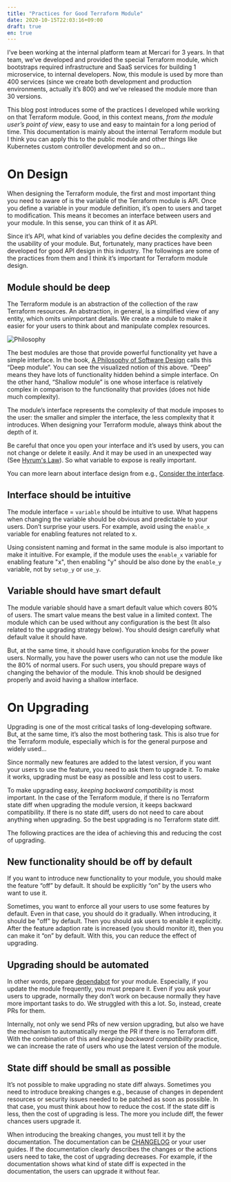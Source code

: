 ```yaml
---
title: "Practices for Good Terraform Module"
date: 2020-10-15T22:03:16+09:00
draft: true
en: true
---
```


I’ve been working at the internal platform team at Mercari for 3 years. In that team, we’ve developed and provided the special Terraform module, which bootstraps required infrastructure and SaaS services for building 1 microservice, to internal developers. Now, this module is used by more than 400 services (since we create both development and production environments, actually it’s 800) and we’ve released the module more than 30 versions.

This blog post introduces some of the practices I developed while working on that Terraform module. Good, in this context means, _from the module user’s point of view_, easy to use and easy to maintain for a long period of time. This documentation is mainly about the internal Terraform module but I think you can apply this to the public module and other things like Kubernetes custom controller development and so on...  

# On Design

When designing the Terraform module, the first and most important thing you need to aware of is the variable of the Terraform module is API. Once you define a variable in your module definition, it’s open to users and target to modification. This means it becomes an interface between users and your module. In this sense, you can think of it as API. 

Since it’s API, what kind of variables you define decides the complexity and the usability of your module. But, fortunately, many practices have been developed for good API design in this industry. The followings are some of the practices from them and I think it’s important for Terraform module design. 

## Module should be deep

The Terraform module is an abstraction of the collection of the raw Terraform resources. An abstraction, in general, is a simplified view of any entity, which omits unimportant details. We create a module to make it easier for your users to think about and manipulate complex resources. 

![Philosophy](https://user-images.githubusercontent.com/1256183/96132088-eafb8400-0f34-11eb-90d1-3eebabfadf38.png)


The best modules are those that provide powerful functionality yet have a simple interface. In the book, [A Philosophy of Software Design](https://www.amazon.com/dp/B07N1XLQ7D) calls this “Deep module”. You can see the visualized notion of this above. “Deep” means they have lots of functionality hidden behind a simple interface. On the other hand, “Shallow module” is one whose interface is relatively complex in comparison to the functionality that provides (does not hide much complexity).

The module’s interface represents the complexity of that module imposes to the user: the smaller and simpler the interface, the less complexity that it introduces. When designing your Terraform module, always think about the depth of it.

Be careful that once you open your interface and it’s used by users, you can not change or delete it easily.  And it may be used in an unexpected way (See [Hyrum's Law](https://www.hyrumslaw.com/)). So what variable to expose is really important. 

You can more learn about interface design from e.g., [Consider the interface](https://increment.com/apis/consider-the-interface-api-redesign/). 

## Interface should be intuitive

The module interface = `variable` should be intuitive to use. What happens when changing the variable should be obvious and predictable to your users. Don’t surprise your users. For example, avoid using the `enable_x` variable for enabling features not related to x. 

Using consistent naming and format in the same module is also important to make it intuitive. For example, if the module uses the `enable_x` variable for enabling feature "x", then enabling "y" should be also done by the `enable_y` variable, not by `setup_y` or `use_y`.

## Variable should have smart default

The module variable should have a smart default value which covers 80% of users. The smart value means the best value in a limited context. The module which can be used without any configuration is the best (It also related to the upgrading strategy below). You should design carefully what default value it should have. 

But, at the same time, it should have configuration knobs for the power users. Normally, you have the power users who can not use the module like the 80% of normal users. For such users, you should prepare ways of changing the behavior of the module. This knob should be designed properly and avoid having a shallow interface. 

# On Upgrading 

Upgrading is one of the most critical tasks of long-developing software. But, at the same time, it’s also the most bothering task. This is also true for the Terraform module, especially which is for the general purpose and widely used… 

Since normally new features are added to the latest version, if you want your users to use the feature, you need to ask them to upgrade it. To make it works, upgrading must be easy as possible and less cost to users. 

To make upgrading easy, _keeping backward compatibility_ is most important. In the case of the Terraform module, if there is no Terraform state diff when upgrading the module version, it keeps backward compatibility. If there is no state diff, users do not need to care about anything when upgrading. So the best upgrading is no Terraform state diff. 

The following practices are the idea of achieving this and reducing the cost of upgrading. 

## New functionality should be off by default

If you want to introduce new functionality to your module, you should make the feature “off” by default. It should be explicitly “on” by the users who want to use it. 

Sometimes, you want to enforce all your users to use some features by default. Even in that case, you should do it gradually. When introducing, it should be "off" by default. Then you should ask users to enable it explicitly. After the feature adaption rate is increased (you should monitor it), then you can make it “on” by default. With this, you can reduce the effect of upgrading.

## Upgrading should be automated

In other words, prepare [dependabot](https://dependabot.com/) for your module. Especially, if you update the module frequently, you must prepare it. Even if you ask your users to upgrade, normally they don’t work on because normally they have more important tasks to do. We struggled with this a lot. So, instead, create PRs for them. 

Internally, not only we send PRs of new version upgrading, but also we have the mechanism to automatically merge the PR if there is no Terraform diff. With the combination of this and _keeping backward compatibility_ practice, we can increase the rate of users who use the latest version of the module. 

## State diff should be small as possible

It’s not possible to make upgrading no state diff always. Sometimes you need to introduce breaking changes e.g., because of changes in dependent resources or security issues needed to be patched as soon as possible.  In that case, you must think about how to reduce the cost. If the state diff is less, then the cost of upgrading is less. The more you include diff, the fewer chances users upgrade it. 

When introducing the breaking changes, you must tell it by the documentation. The documentation can be [CHANGELOG](https://keepachangelog.com/en/1.0.0/) or your user guides. If the documentation clearly describes the changes or the actions users need to take, the cost of upgrading decreases. For example, if the documentation shows what kind of state diff is expected in the documentation, the users can upgrade it without fear. 
